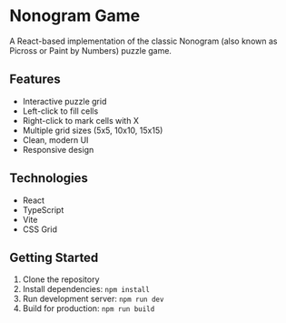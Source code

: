 # Nonogram Game

A React-based implementation of the classic Nonogram (also known as Picross or Paint by Numbers) puzzle game.

## Features
- Interactive puzzle grid
- Left-click to fill cells
- Right-click to mark cells with X
- Multiple grid sizes (5x5, 10x10, 15x15)
- Clean, modern UI
- Responsive design

## Technologies
- React
- TypeScript
- Vite
- CSS Grid

## Getting Started
1. Clone the repository
2. Install dependencies: `npm install`
3. Run development server: `npm run dev`
4. Build for production: `npm run build` 